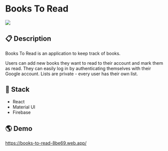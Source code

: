 # Books To Read

![](https://i.imgur.com/jiCBFUt.jpeg)

## 📋 Description
Books To Read is an application to keep track of books. 

Users can add new books they want to read to their account and mark them as read. They can easily log in by authenticating themselves with their Google account. Lists are private - every user has their own list.

## 🥞 Stack

- React
- Material UI
- Firebase

## 🌎 Demo

https://books-to-read-8be69.web.app/
